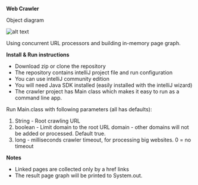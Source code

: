 **Web Crawler**

Object diagram

![alt text](http://s3.amazonaws.com/bezmoog.com/crawler_small.png)

Using concurrent URL processors and building in-memory page graph.

**Install & Run instructions**
- Download zip or clone the repository 
- The repository contains intelliJ project file and run configuration
- You can use intelliJ community edition
- You will need Java SDK installed (easily installed with the intelliJ wizard)
- The crawler project has Main class which makes it easy to run as a command line app.

Run Main.class with following parameters (all has defaults):
1. String - Root crawling URL
2. boolean - Limit domain to the root URL domain - other domains will not be added or processed. Default true.
3. long - milliseconds crawler timeout, for processing big websites. 0 = no timeout

**Notes**
- Linked pages are collected only by a href links
- The result page graph will be printed to System.out.




